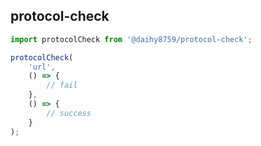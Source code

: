 ## protocol-check

```javascript
import protocolCheck from '@daihy8759/protocol-check';

protocolCheck(
    'url',
    () => {
        // fail
    },
    () => {
        // success
    }
);
```
